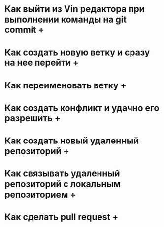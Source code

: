 # Как выйти из Vin редактора при выполнении команды на git commit +

# Как создать новую ветку и сразу на нее перейти +

# Как переименовать ветку +

# Как создать конфликт и удачно его разрешить +

# Как создать новый удаленный репозиторий +

# Как связывать удаленный репозиторий с локальным репозиторием +

# Как сделать pull request +